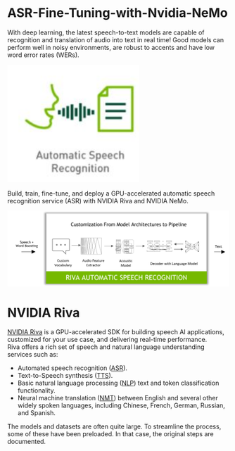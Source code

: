 # ASR-Fine-Tuning-with-Nvidia-NeMo
With deep learning, the latest speech-to-text models are capable of recognition and translation of audio into text in real time! Good models can perform well in noisy environments, are robust to accents and have low word error rates (WERs).

<img src="images/download (1).png" width=300>

Build, train, fine-tune, and deploy a GPU-accelerated
automatic speech recognition service (ASR) with NVIDIA Riva and NVIDIA NeMo. 

<img src="images/flow_custom_asr.png" width=1000>

# NVIDIA Riva

[NVIDIA Riva](https://developer.nvidia.com/riva) is a GPU-accelerated SDK for building speech AI applications, customized for your use case, and delivering real-time performance. <br>
Riva offers a rich set of speech and natural language understanding services such as:

- Automated speech recognition ([ASR](https://docs.nvidia.com/deeplearning/riva/user-guide/docs/asr/asr-overview.html)).
- Text-to-Speech synthesis ([TTS](https://docs.nvidia.com/deeplearning/riva/user-guide/docs/tts/tts-overview.html)).
- Basic natural language processing ([NLP](https://docs.nvidia.com/deeplearning/riva/user-guide/docs/nlp/nlp-overview.html)) text and token classification functionality.
- Neural machine translation ([NMT](https://docs.nvidia.com/deeplearning/riva/user-guide/docs/translation/translation-overview.html)) between English and several other widely spoken languages, including Chinese, French, German, Russian, and Spanish.

The models and datasets are often quite large.  To streamline the process, some of these have been preloaded. In that case, the original steps are documented.
